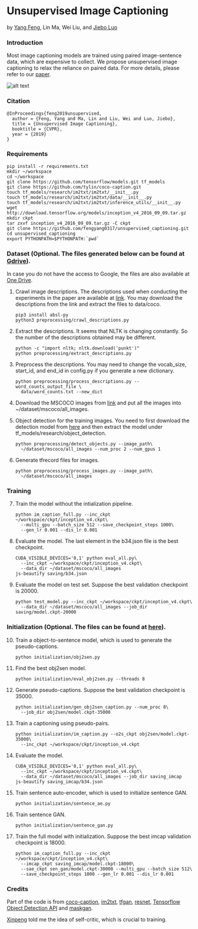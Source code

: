 # Unsupervised Image Captioning
by [Yang Feng](http://cs.rochester.edu/u/yfeng23/), Lin Ma, Wei Liu, and
[Jiebo Luo](http://cs.rochester.edu/u/jluo)

### Introduction
Most image captioning models are trained using paired image-sentence data, which
are expensive to collect. We propose unsupervised image captioning to relax the 
reliance on paired data. For more details, please refer to our
[paper](https://arxiv.org/abs/1811.10787).

![alt text](http://cs.rochester.edu/u/yfeng23/cvpr19_captioning/framework.png 
"Framework")

### Citation

    @InProceedings{feng2019unsupervised,
      author = {Feng, Yang and Ma, Lin and Liu, Wei and Luo, Jiebo},
      title = {Unsupervised Image Captioning},
      booktitle = {CVPR},
      year = {2019}
    }

### Requirements
```
pip install -r requirements.txt
mkdir ~/workspace
cd ~/workspace
git clone https://github.com/tensorflow/models.git tf_models
git clone https://github.com/tylin/coco-caption.git
touch tf_models/research/im2txt/im2txt/__init__.py
touch tf_models/research/im2txt/im2txt/data/__init__.py
touch tf_models/research/im2txt/im2txt/inference_utils/__init__.py
wget http://download.tensorflow.org/models/inception_v4_2016_09_09.tar.gz
mkdir ckpt
tar zxvf inception_v4_2016_09_09.tar.gz -C ckpt
git clone https://github.com/fengyang0317/unsupervised_captioning.git
cd unsupervised_captioning
export PYTHONPATH=$PYTHONPATH:`pwd`
```

### Dataset (Optional. The files generated below can be found at [Gdrive][1]).
In case you do not have the access to Google, the files are also available at
[One Drive][2].
1. Crawl image descriptions. The descriptions used when conducting the
experiments in the paper are available at
[link](https://drive.google.com/file/d/1z8JwNxER-ORWoAmVKBqM7MyPozk6St4M).
You may download the descriptions from the link and extract the files to
data/coco.
    ```
    pip3 install absl-py
    python3 preprocessing/crawl_descriptions.py
    ```

2. Extract the descriptions. It seems that NLTK is changing constantly. So 
the number of the descriptions obtained may be different.
    ```
    python -c "import nltk; nltk.download('punkt')"
    python preprocessing/extract_descriptions.py
    ```

3. Preprocess the descriptions. You may need to change the vocab_size, start_id,
and end_id in config.py if you generate a new dictionary.
    ```
    python preprocessing/process_descriptions.py --word_counts_output_file \ 
      data/word_counts.txt --new_dict
    ```

4. Download the MSCOCO images from [link](http://cocodataset.org/) and put 
all the images into ~/dataset/mscoco/all_images.

5. Object detection for the training images. You need to first download the
detection model from [here][detection_model] and then extract the model under
tf_models/research/object_detection.
    ```
    python preprocessing/detect_objects.py --image_path\
      ~/dataset/mscoco/all_images --num_proc 2 --num_gpus 1
    ```

6. Generate tfrecord files for images.
    ```
    python preprocessing/process_images.py --image_path\
      ~/dataset/mscoco/all_images
    ```

### Training
7. Train the model without the intialization pipeline.
    ```
    python im_caption_full.py --inc_ckpt ~/workspace/ckpt/inception_v4.ckpt\
      --multi_gpu --batch_size 512 --save_checkpoint_steps 1000\
      --gen_lr 0.001 --dis_lr 0.001
    ```

8. Evaluate the model. The last element in the b34.json file is the best
checkpoint.
    ```
    CUDA_VISIBLE_DEVICES='0,1' python eval_all.py\
      --inc_ckpt ~/workspace/ckpt/inception_v4.ckpt\
      --data_dir ~/dataset/mscoco/all_images
    js-beautify saving/b34.json
    ```

9. Evaluate the model on test set. Suppose the best validation checkpoint
is 20000.
    ```
    python test_model.py --inc_ckpt ~/workspace/ckpt/inception_v4.ckpt\
      --data_dir ~/dataset/mscoco/all_images --job_dir saving/model.ckpt-20000
    ```

### Initialization (Optional. The files can be found at [here][1]).

10. Train a object-to-sentence model, which is used to generate the
pseudo-captions.
    ```
    python initialization/obj2sen.py
    ```

11. Find the best obj2sen model.
    ```
    python initialization/eval_obj2sen.py --threads 8
    ```

12. Generate pseudo-captions. Suppose the best validation checkpoint is 35000.
    ```
    python initialization/gen_obj2sen_caption.py --num_proc 8\
      --job_dir obj2sen/model.ckpt-35000
    ```

13. Train a captioning using pseudo-pairs.
    ```
    python initialization/im_caption.py --o2s_ckpt obj2sen/model.ckpt-35000\
      --inc_ckpt ~/workspace/ckpt/inception_v4.ckpt
    ```

14. Evaluate the model.
    ```
    CUDA_VISIBLE_DEVICES='0,1' python eval_all.py\
      --inc_ckpt ~/workspace/ckpt/inception_v4.ckpt\
      --data_dir ~/dataset/mscoco/all_images --job_dir saving_imcap
    js-beautify saving_imcap/b34.json
    ```

15. Train sentence auto-encoder, which is used to initialize sentence GAN.
    ```
    python initialization/sentence_ae.py
    ```

16. Train sentence GAN.
    ```
    python initialization/sentence_gan.py
    ```

17. Train the full model with initialization. Suppose the best imcap validation
checkpoint is 18000.
    ```
    python im_caption_full.py --inc_ckpt ~/workspace/ckpt/inception_v4.ckpt\
      --imcap_ckpt saving_imcap/model.ckpt-18000\
      --sae_ckpt sen_gan/model.ckpt-30000 --multi_gpu --batch_size 512\
      --save_checkpoint_steps 1000 --gen_lr 0.001 --dis_lr 0.001
    ```

### Credits
Part of the code is from 
[coco-caption](https://github.com/tylin/coco-caption),
[im2txt](https://github.com/tensorflow/models/tree/master/research/im2txt),
[tfgan](https://github.com/tensorflow/models/tree/master/research/gan),
[resnet](https://github.com/tensorflow/models/tree/master/official/resnet),
[Tensorflow Object Detection API](
https://github.com/tensorflow/models/tree/master/research/object_detection) and
[maskgan](https://github.com/tensorflow/models/tree/master/research/maskgan).

[Xinpeng](https://github.com/chenxinpeng) told me the idea of self-critic, which
is crucial to training.

[1]: https://drive.google.com/drive/folders/1ol8gLj6hYgluldvdj9XFKm16TCqOr7EE
[2]: https://uofr-my.sharepoint.com/:f:/g/personal/yfeng23_ur_rochester_edu/EgDosCuY5t9HmlBfFsVyxdAB4xGf6aTJ0DmQlYWASdjYsw?e=Rhc4nS
[detection_model]: http://download.tensorflow.org/models/object_detection/faster_rcnn_inception_resnet_v2_atrous_oid_2018_01_28.tar.gz